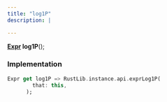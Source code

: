 ```yaml
---
title: "log1P"
description: |

---
```

<span class="dart-code"><strong>[Expr] log1P</strong>();</span>


### Implementation
```dart
Expr get log1P => RustLib.instance.api.exprLog1P(
        that: this,
      );
```

[Expr]: /reference/classes/expr/